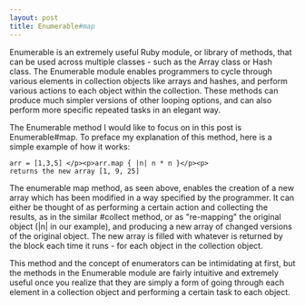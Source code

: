 ```yaml
---
layout: post
title: Enumerable#map
---
```

Enumerable is an extremely useful Ruby module, or library of methods, that can be used across multiple classes - such as the Array class or Hash class. The Enumerable module enables programmers to cycle through various elements in collection objects like arrays and hashes, and perform various actions to each object within the collection. These methods can produce much simpler versions of other looping options, and can also perform more specific repeated tasks in an elegant way.

The Enumerable method I would like to focus on in this post is Enumerable#map. To preface my explanation of this method, here is a simple example of how it works:

    arr = [1,3,5] </p><p>arr.map { |n| n * n }</p><p>
    returns the new array [1, 9, 25]

The enumerable map method, as seen above, enables the creation of a new array which has been modified in a way specified by the programmer. It can either be thought of as performing a certain action and collecting the results, as in the similar #collect method, or as "re-mapping" the original object (|n| in our example), and producing a new array of changed versions of the original object. The new array is filled with whatever is returned by the block each time it runs - for each object in the collection object.

This method and the concept of enumerators can be intimidating at first, but the methods in the Enumerable module are fairly intuitive and extremely useful once you realize that they are simply a form of going through each element in a collection object and performing a certain task to each object.

